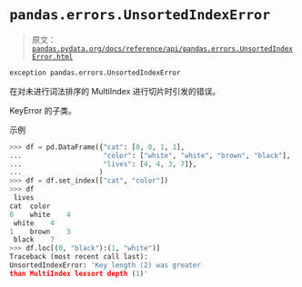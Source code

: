 # `pandas.errors.UnsortedIndexError`

> 原文：[`pandas.pydata.org/docs/reference/api/pandas.errors.UnsortedIndexError.html`](https://pandas.pydata.org/docs/reference/api/pandas.errors.UnsortedIndexError.html)

```py
exception pandas.errors.UnsortedIndexError
```

在对未进行词法排序的 MultiIndex 进行切片时引发的错误。

KeyError 的子类。

示例

```py
>>> df = pd.DataFrame({"cat": [0, 0, 1, 1],
...                    "color": ["white", "white", "brown", "black"],
...                    "lives": [4, 4, 3, 7]},
...                   )
>>> df = df.set_index(["cat", "color"])
>>> df
 lives
cat  color
0    white    4
 white    4
1    brown    3
 black    7
>>> df.loc[(0, "black"):(1, "white")]
Traceback (most recent call last):
UnsortedIndexError: 'Key length (2) was greater
than MultiIndex lexsort depth (1)' 
```
